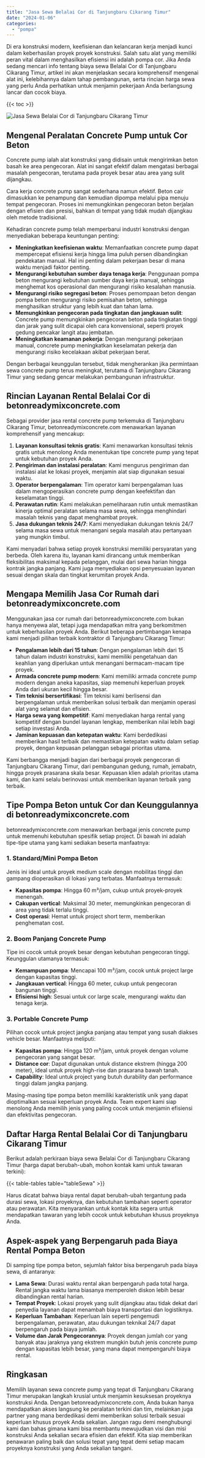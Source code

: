 ```yaml
---
title: "Jasa Sewa Belalai Cor di Tanjungbaru Cikarang Timur"
date: "2024-01-06"
categories: 
  - "pompa"
---
```


Di era konstruksi modern, keefisienan dan kelancaran kerja menjadi kunci dalam keberhasilan proyek proyek konstruksi. Salah satu alat yang memiliki peran vital dalam menghasilkan efisiensi ini adalah pompa cor. Jika Anda sedang mencari info tentang biaya sewa Belalai Cor di Tanjungbaru Cikarang Timur, artikel ini akan menjelaskan secara komprehensif mengenai alat ini, kelebihannya dalam tahap pembangunan, serta rincian harga sewa yang perlu Anda perhatikan untuk menjamin pekerjaan Anda berlangsung lancar dan cocok biaya.

{{< toc >}}

![Jasa Sewa Belalai Cor di Tanjungbaru Cikarang Timur](https://betoncor8.github.io/pump/concrete-pump%20(1).png)

## Mengenal Peralatan Concrete Pump untuk Cor Beton

Concrete pump ialah alat konstruksi yang didisain untuk mengirimkan beton basah ke area pengecoran. Alat ini sangat efektif dalam mengatasi berbagai masalah pengecoran, terutama pada proyek besar atau area yang sulit dijangkau.

Cara kerja concrete pump sangat sederhana namun efektif. Beton cair dimasukkan ke penampung dan kemudian dipompa melalui pipa menuju tempat pengecoran. Proses ini memungkinkan pengecoran beton berjalan dengan efisien dan presisi, bahkan di tempat yang tidak mudah dijangkau oleh metode tradisional.

Kehadiran concrete pump telah memperbarui industri konstruksi dengan menyediakan beberapa keuntungan penting:

- **Meningkatkan keefisienan waktu**: Memanfaatkan concrete pump dapat mempercepat efisiensi kerja hingga lima puluh persen dibandingkan pendekatan manual. Hal ini penting dalam pekerjaan besar di mana waktu menjadi faktor penting.
- **Mengurangi kebutuhan sumber daya tenaga kerja**: Penggunaan pompa beton mengurangi kebutuhan sumber daya kerja manual, sehingga menghemat kos operasional dan mengurangi risiko kesalahan manusia.
- **Mengurangi risiko segregasi beton**: Proses pemompaan beton dengan pompa beton mengurangi risiko pemisahan beton, sehingga menghasilkan struktur yang lebih kuat dan tahan lama.
- **Memungkinkan pengecoran pada tingkatan dan jangkauan sulit**: Concrete pump memungkinkan pengecoran beton pada tingkatan tinggi dan jarak yang sulit dicapai oleh cara konvensional, seperti proyek gedung pencakar langit atau jembatan.
- **Meningkatkan keamanan pekerja**: Dengan mengurangi pekerjaan manual, concrete pump meningkatkan keselamatan pekerja dan mengurangi risiko kecelakaan akibat pekerjaan berat.

Dengan berbagai keunggulan tersebut, tidak mengherankan jika permintaan sewa concrete pump terus meningkat, terutama di Tanjungbaru Cikarang Timur yang sedang gencar melakukan pembangunan infrastruktur.

## Rincian Layanan Rental Belalai Cor di betonreadymixconcrete.com

Sebagai provider jasa rental concrete pump terkemuka di Tanjungbaru Cikarang Timur, betonreadymixconcrete.com menawarkan layanan komprehensif yang mencakup:

1. **Layanan konsultasi teknis gratis**: Kami menawarkan konsultasi teknis gratis untuk menolong Anda menentukan tipe concrete pump yang tepat untuk kebutuhan proyek Anda.
2. **Pengiriman dan instalasi peralatan**: Kami mengurus pengiriman dan instalasi alat ke lokasi proyek, menjamin alat siap digunakan sesuai waktu.
3. **Operator berpengalaman**: Tim operator kami berpengalaman luas dalam mengoperasikan concrete pump dengan keefektifan dan keselamatan tinggi.
4. **Perawatan rutin**: Kami melakukan pemeliharaan rutin untuk memastikan kinerja optimal peralatan selama masa sewa, sehingga menghindari masalah teknis yang dapat menghambat proyek.
5. **Jasa dukungan teknis 24/7**: Kami menyediakan dukungan teknis 24/7 selama masa sewa untuk menangani segala masalah atau pertanyaan yang mungkin timbul.

Kami menyadari bahwa setiap proyek konstruksi memiliki persyaratan yang berbeda. Oleh karena itu, layanan kami dirancang untuk memberikan fleksibilitas maksimal kepada pelanggan, mulai dari sewa harian hingga kontrak jangka panjang. Kami juga menyediakan opsi penyesuaian layanan sesuai dengan skala dan tingkat kerumitan proyek Anda.

## Mengapa Memilih Jasa Cor Rumah dari betonreadymixconcrete.com

Menggunakan jasa cor rumah dari betonreadymixconcrete.com bukan hanya menyewa alat, tetapi juga mendapatkan mitra yang berkomitmen untuk keberhasilan proyek Anda. Berikut beberapa pertimbangan kenapa kami menjadi pilihan terbaik kontraktor di Tanjungbaru Cikarang Timur:

- **Pengalaman lebih dari 15 tahun**: Dengan pengalaman lebih dari 15 tahun dalam industri konstruksi, kami memiliki pengetahuan dan keahlian yang diperlukan untuk menangani bermacam-macam tipe proyek.
- **Armada concrete pump modern**: Kami memiliki armada concrete pump modern dengan aneka kapasitas, siap memenuhi keperluan proyek Anda dari ukuran kecil hingga besar.
- **Tim teknisi bersertifikasi**: Tim teknisi kami berlisensi dan berpengalaman untuk memberikan solusi terbaik dan menjamin operasi alat yang selamat dan efisien.
- **Harga sewa yang kompetitif**: Kami menyediakan harga rental yang kompetitif dengan bundel layanan lengkap, memberikan nilai lebih bagi setiap investasi Anda.
- **Jaminan kepuasan dan ketepatan waktu**: Kami berdedikasi memberikan hasil terbaik dan memastikan ketepatan waktu dalam setiap proyek, dengan kepuasan pelanggan sebagai prioritas utama.

Kami berbangga menjadi bagian dari berbagai proyek pengecoran di Tanjungbaru Cikarang Timur, dari pembangunan gedung, rumah, jemabatn, hingga proyek prasarana skala besar. Kepuasan klien adalah prioritas utama kami, dan kami selalu berinovasi untuk memberikan layanan terbaik yang terbaik.

## Tipe Pompa Beton untuk Cor dan Keunggulannya di betonreadymixconcrete.com

betonreadymixconcrete.com menawarkan berbagai jenis concrete pump untuk memenuhi kebutuhan spesifik setiap project. Di bawah ini adalah tipe-tipe utama yang kami sediakan beserta manfaatnya:

### 1\. Standard/Mini Pompa Beton

Jenis ini ideal untuk proyek medium scale dengan mobilitas tinggi dan gampang dioperasikan di lokasi yang terbatas. Manfaatnya termasuk:

- **Kapasitas pompa**: Hingga 60 m³/jam, cukup untuk proyek-proyek menengah.
- **Cakupan vertical**: Maksimal 30 meter, memungkinkan pengecoran di area yang tidak terlalu tinggi.
- **Cost operasi**: Hemat untuk project short term, memberikan penghematan cost.

### 2\. Boom Panjang Concrete Pump

Tipe ini cocok untuk proyek besar dengan kebutuhan pengecoran tinggi. Keunggulan utamanya termasuk:

- **Kemampuan pompa**: Mencapai 100 m³/jam, cocok untuk project large dengan kapasitas tinggi.
- **Jangkauan vertical**: Hingga 60 meter, cukup untuk pengecoran bangunan tinggi.
- **Efisiensi high**: Sesuai untuk cor large scale, mengurangi waktu dan tenaga kerja.

### 3\. Portable Concrete Pump

Pilihan cocok untuk project jangka panjang atau tempat yang susah diakses vehicle besar. Manfaatnya meliputi:

- **Kapasitas pompa**: Hingga 120 m³/jam, untuk proyek dengan volume pengecoran yang sangat besar.
- **Distance cor**: Dapat digunakan untuk distance ekstrem (hingga 200 meter), ideal untuk proyek high-rise dan prasarana bawah tanah.
- **Capability**: Ideal untuk project yang butuh durability dan performance tinggi dalam jangka panjang.

Masing-masing tipe pompa beton memiliki karakteristik unik yang dapat dioptimalkan sesuai keperluan proyek Anda. Team expert kami siap menolong Anda memilih jenis yang paling cocok untuk menjamin efisiensi dan efektivitas pengecoran.

## Daftar Harga Rental Belalai Cor di Tanjungbaru Cikarang Timur

Berikut adalah perkiraan biaya sewa Belalai Cor di Tanjungbaru Cikarang Timur (harga dapat berubah-ubah, mohon kontak kami untuk tawaran terkini):

{{< table-tables table="tableSewa" >}}

Harus dicatat bahwa biaya rental dapat berubah-ubah tergantung pada durasi sewa, lokasi proyeknya, dan kebutuhan tambahan seperti operator atau perawatan. Kita menyarankan untuk kontak kita segera untuk mendapatkan tawaran yang lebih cocok untuk kebutuhan khusus proyeknya Anda.

## Aspek-aspek yang Berpengaruh pada Biaya Rental Pompa Beton

Di samping tipe pompa beton, sejumlah faktor bisa berpengaruh pada biaya sewa, di antaranya:

- **Lama Sewa**: Durasi waktu rental akan berpengaruh pada total harga. Rental jangka waktu lama biasanya memperoleh diskon lebih besar dibandingkan rental harian.
- **Tempat Proyek**: Lokasi proyek yang sulit dijangkau atau tidak dekat dari penyedia layanan dapat menambah biaya transportasi dan logistiknya.
- **Keperluan Tambahan**: Keperluan lain seperti pengemudi berpengalaman, perawatan, atau dukungan teknikal 24/7 dapat berpengaruh pada biaya jumlah.
- **Volume dan Jarak Pengecorannya**: Proyek dengan jumlah cor yang banyak atau jaraknya yang ekstrem mungkin butuh jenis concrete pump dengan kapasitas lebih besar, yang mana dapat mempengaruhi biaya rental.

## Ringkasan

Memilih layanan sewa concrete pump yang tepat di Tanjungbaru Cikarang Timur merupakan langkah krusial untuk menjamin kesuksesan proyeknya konstruksi Anda. Dengan betonreadymixconcrete.com, Anda bukan hanya mendapatkan akses langsung ke peralatan terkini dan tim, melainkan juga partner yang mana berdedikasi demi memberikan solusi terbaik sesuai keperluan khusus proyek Anda sekalian. Jangan ragu demi menghubungi kami dan bahas gimana kami bisa membantu mewujudkan visi dan misi konstruksi Anda sekalian secara efisien dan efektif. Kita siap memberikan penawaran paling baik dan solusi tepat yang tepat demi setiap macam proyeknya konstruksi yang Anda sekalian tangani.
